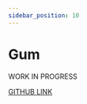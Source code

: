 ```yaml
---
sidebar_position: 10
---
```


# Gum

WORK IN PROGRESS

[GITHUB LINK](https://github.com/vchelaru/Gum)